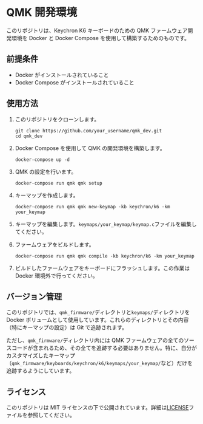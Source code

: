 # QMK 開発環境

このリポジトリは、Keychron K6 キーボードのための QMK ファームウェア開発環境を Docker と Docker Compose を使用して構築するためのものです。

## 前提条件

- Docker がインストールされていること
- Docker Compose がインストールされていること

## 使用方法

1. このリポジトリをクローンします。

   ```
   git clone https://github.com/your_username/qmk_dev.git
   cd qmk_dev
   ```

2. Docker Compose を使用して QMK の開発環境を構築します。

   ```
   docker-compose up -d
   ```

3. QMK の設定を行います。

   ```
   docker-compose run qmk qmk setup
   ```

4. キーマップを作成します。

   ```
   docker-compose run qmk qmk new-keymap -kb keychron/k6 -km your_keymap
   ```

5. キーマップを編集します。`keymaps/your_keymap/keymap.c`ファイルを編集してください。

6. ファームウェアをビルドします。

   ```
   docker-compose run qmk qmk compile -kb keychron/k6 -km your_keymap
   ```

7. ビルドしたファームウェアをキーボードにフラッシュします。この作業は Docker 環境外で行ってください。

## バージョン管理

このリポジトリでは、`qmk_firmware/`ディレクトリと`keymaps/`ディレクトリを Docker ボリュームとして使用しています。これらのディレクトリとその内容（特にキーマップの設定）は Git で追跡されます。

ただし、`qmk_firmware/`ディレクトリ内には QMK ファームウェアの全てのソースコードが含まれるため、その全てを追跡する必要はありません。特に、自分がカスタマイズしたキーマップ（`qmk_firmware/keyboards/keychron/k6/keymaps/your_keymap/`など）だけを追跡するようにしています。

## ライセンス

このリポジトリは MIT ライセンスの下で公開されています。詳細は[LICENSE](LICENSE)ファイルを参照してください。
